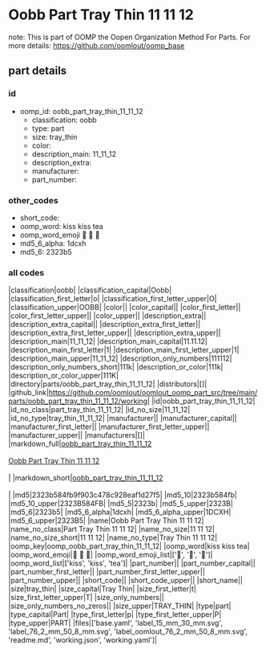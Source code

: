# Oobb Part Tray Thin 11 11 12  

note: This is part of OOMP the Oopen Organization Method For Parts. For more details: https://github.com/oomlout/oomp_base

##  part details





### id
* oomp_id: oobb_part_tray_thin_11_11_12
  * classification: oobb
  * type: part
  * size: tray_thin
  * color: 
  * description_main: 11_11_12
  * description_extra: 
  * manufacturer: 
  * part_number: 

### other_codes
* short_code: 
* oomp_word: kiss kiss tea
* oomp_word_emoji :kiss: :kiss: :tea:
* md5_6_alpha: 1dcxh
* md5_6: 2323b5

### all codes 
|classification|oobb|
|classification_capital|Oobb|
|classification_first_letter|o|
|classification_first_letter_upper|O|
|classification_upper|OOBB|
|color||
|color_capital||
|color_first_letter||
|color_first_letter_upper||
|color_upper||
|description_extra||
|description_extra_capital||
|description_extra_first_letter||
|description_extra_first_letter_upper||
|description_extra_upper||
|description_main|11_11_12|
|description_main_capital|11.11.12|
|description_main_first_letter|1|
|description_main_first_letter_upper|1|
|description_main_upper|11_11_12|
|description_only_numbers|111112|
|description_only_numbers_short|111k|
|description_or_color|111k|
|description_or_color_upper|111K|
|directory|parts/oobb_part_tray_thin_11_11_12|
|distributors|[]|
|github_link|https://github.com/oomlout/oomlout_oomp_part_src/tree/main/parts/oobb_part_tray_thin_11_11_12/working|
|id|oobb_part_tray_thin_11_11_12|
|id_no_class|part_tray_thin_11_11_12|
|id_no_size|11_11_12|
|id_no_type|tray_thin_11_11_12|
|manufacturer||
|manufacturer_capital||
|manufacturer_first_letter||
|manufacturer_first_letter_upper||
|manufacturer_upper||
|manufacturers|[]|
|markdown_full|[oobb_part_tray_thin_11_11_12](https://github.com/oomlout/oomlout_oomp_part_src/tree/main/parts/oobb_part_tray_thin_11_11_12/working)<br>[](https://github.com/oomlout/oomlout_oomp_part_src/tree/main/parts/oobb_part_tray_thin_11_11_12/working)<br>[Oobb Part Tray Thin 11 11 12](https://github.com/oomlout/oomlout_oomp_part_src/tree/main/parts/oobb_part_tray_thin_11_11_12/working)<br><br>|
|markdown_short|[oobb_part_tray_thin_11_11_12](https://github.com/oomlout/oomlout_oomp_part_src/tree/main/parts/oobb_part_tray_thin_11_11_12/working)<br><br>|
|md5|2323b584fb9f903c478c928eaf1d27f5|
|md5_10|2323b584fb|
|md5_10_upper|2323B584FB|
|md5_5|2323b|
|md5_5_upper|2323B|
|md5_6|2323b5|
|md5_6_alpha|1dcxh|
|md5_6_alpha_upper|1DCXH|
|md5_6_upper|2323B5|
|name|Oobb Part Tray Thin 11 11 12|
|name_no_class|Part Tray Thin 11 11 12|
|name_no_size|11 11 12|
|name_no_size_short|11 11 12|
|name_no_type|Tray Thin 11 11 12|
|oomp_key|oomp_oobb_part_tray_thin_11_11_12|
|oomp_word|kiss kiss tea|
|oomp_word_emoji|:kiss: :kiss: :tea:|
|oomp_word_emoji_list|[':kiss:', ':kiss:', ':tea:']|
|oomp_word_list|['kiss', 'kiss', 'tea']|
|part_number||
|part_number_capital||
|part_number_first_letter||
|part_number_first_letter_upper||
|part_number_upper||
|short_code||
|short_code_upper||
|short_name||
|size|tray_thin|
|size_capital|Tray Thin|
|size_first_letter|t|
|size_first_letter_upper|T|
|size_only_numbers||
|size_only_numbers_no_zeros||
|size_upper|TRAY_THIN|
|type|part|
|type_capital|Part|
|type_first_letter|p|
|type_first_letter_upper|P|
|type_upper|PART|
|files|['base.yaml', 'label_15_mm_30_mm.svg', 'label_76_2_mm_50_8_mm.svg', 'label_oomlout_76_2_mm_50_8_mm.svg', 'readme.md', 'working.json', 'working.yaml']|
